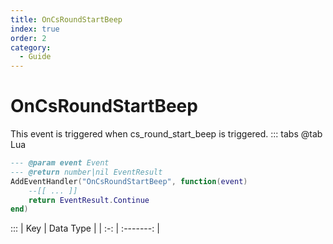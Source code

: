 ```yaml
---
title: OnCsRoundStartBeep
index: true
order: 2
category:
  - Guide
---
```


# OnCsRoundStartBeep
This event is triggered when cs_round_start_beep is triggered.
::: tabs
@tab Lua
```lua
--- @param event Event
--- @return number|nil EventResult
AddEventHandler("OnCsRoundStartBeep", function(event)
    --[[ ... ]]
    return EventResult.Continue
end)
```

:::
| Key | Data Type |
| :-: | :-------: |